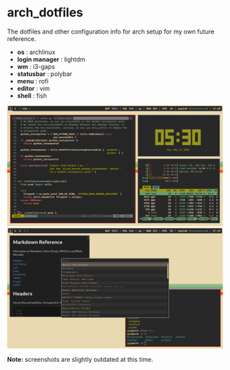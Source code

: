 # arch_dotfiles

The dotfiles and other configuration info for arch setup for my own future reference.

- **os** : archlinux
- **login manager** : lightdm
- **wm** : i3-gaps
- **statusbar** : polybar
- **menu** : rofi
- **editor** : vim
- **shell** : fish

![Screen1](/Screenshots/Screenshot1.png)
![Screen2](/Screenshots/Screenshot2.png)

**Note:** screenshots are slightly outdated at this time.
